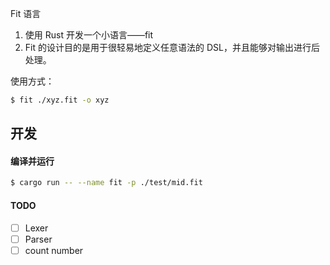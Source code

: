Fit 语言

1. 使用 Rust 开发一个小语言——fit
2. Fit 的设计目的是用于很轻易地定义任意语法的 DSL，并且能够对输出进行后处理。

使用方式：

```bash
$ fit ./xyz.fit -o xyz
```
## 开发

#### 编译并运行
```bash
$ cargo run -- --name fit -p ./test/mid.fit
```

#### TODO 

- [ ] Lexer
- [ ] Parser
- [ ] count number